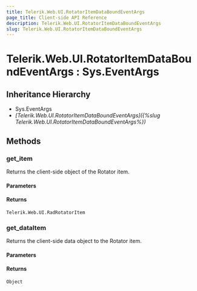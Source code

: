 ```yaml
---
title: Telerik.Web.UI.RotatorItemDataBoundEventArgs
page_title: Client-side API Reference
description: Telerik.Web.UI.RotatorItemDataBoundEventArgs
slug: Telerik.Web.UI.RotatorItemDataBoundEventArgs
---
```


# Telerik.Web.UI.RotatorItemDataBoundEventArgs : Sys.EventArgs 

## Inheritance Hierarchy

* Sys.EventArgs
* *[Telerik.Web.UI.RotatorItemDataBoundEventArgs]({%slug Telerik.Web.UI.RotatorItemDataBoundEventArgs%})*

## Methods

###  get_item

Returns the client-side object of the Rotator item. 

#### Parameters

#### Returns

`Telerik.Web.UI.RadRotatorItem` 

###  get_dataItem

Returns the client-side data object to the Rotator item. 

#### Parameters

#### Returns

`Object` 
